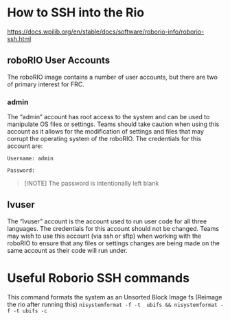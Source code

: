 # How to SSH into the Rio

<https://docs.wpilib.org/en/stable/docs/software/roborio-info/roborio-ssh.html>

## **roboRIO User Accounts**

The roboRIO image contains a number of user accounts, but there are two of primary interest for FRC.

### **admin**

The “admin” account has root access to the system and can be used to manipulate OS files or settings. Teams should take caution when using this account as it allows for the modification of settings and files that may corrupt the operating system of the roboRIO. The credentials for this account are:

`Username: admin`

`Password:`

> [!NOTE] The password is intentionally left blank

## lvuser

The “lvuser” account is the account used to run user code for all three languages. The credentials for this account should not be changed. Teams may wish to use this account (via ssh or sftp) when working with the roboRIO to ensure that any files or settings changes are being made on the same account as their code will run under.

# Useful Roborio SSH commands

This command formats the system as an Unsorted Block Image fs
(Reimage the rio after running this)
`nisystemformat -f -t  ubifs && nisystemformat -f -t ubifs -c`
